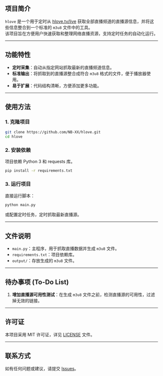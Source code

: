 ## 项目简介

`hlove` 是一个用于定时从 [hlove.tv/live](https://hlove.tv/live) 获取全部直播频道的直播源信息，并将这些信息整合到一个标准的 `m3u8` 文件中的工具。  
该项目旨在方便用户快速获取和整理网络直播资源，支持定时任务的自动化运行。

---

## 功能特性

- **定时采集**：自动从指定网站抓取最新的直播频道信息。
- **标准输出**：将抓取到的直播源整合成符合 `m3u8` 格式的文件，便于播放器使用。
- **易于扩展**：代码结构清晰，方便添加更多功能。

---

## 使用方法

### 1. 克隆项目

```bash
git clone https://github.com/NB-XX/hlove.git
cd hlove
```

### 2. 安装依赖

项目依赖 Python 3 和 requests 库。

```bash
pip install -r requirements.txt
```

### 3. 运行项目

直接运行脚本：

```bash
python main.py
```

或配置定时任务，定时抓取最新直播源。

---

## 文件说明

- `main.py`：主程序，用于抓取直播数据并生成 `m3u8` 文件。
- `requirements.txt`：项目依赖库。
- `output/`：存放生成的 `m3u8` 文件。

---

## 待办事项 (To-Do List)

1. **增加直播源可用性测试**：在生成 `m3u8` 文件之前，检测直播源的可用性，过滤掉无效的链接。

---

## 许可证

本项目采用 MIT 许可证，详见 [LICENSE](./LICENSE) 文件。

---

## 联系方式

如有任何问题或建议，请提交 [Issues](https://github.com/NB-XX/hlove/issues)。